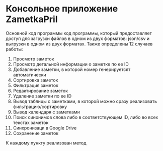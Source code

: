 Консольное приложение ZametkaPril
==
Основной код программы код программы, который предоставляет доступ для загрузки файлов в одном из двух форматов: json/csv и выгрузки в одном из двух форматах. Также определены 12 случаев работы: 
1. Просмотр заметок
2. Просмотр детальной информации о заметке по ее ID
3. Добавление заметки, в которой номер генерируетсят автоматически
4. Сортировка заметок
5. Фильтрация заметок
6. Редактирование заметок
7. Удаление заметки по ее ID
8. Вывод таблицы с заметками, в которой можно сразу реализовать фильтрацию/сортировку
9. Вывод календаря с заметками
10. Поиск синонимов слова либо в соответствующем ID, либо во всех текстах заметок
11. Синхронизаци в Google Drive
12. Сохранение заметок

К каждому пункту реализован метод